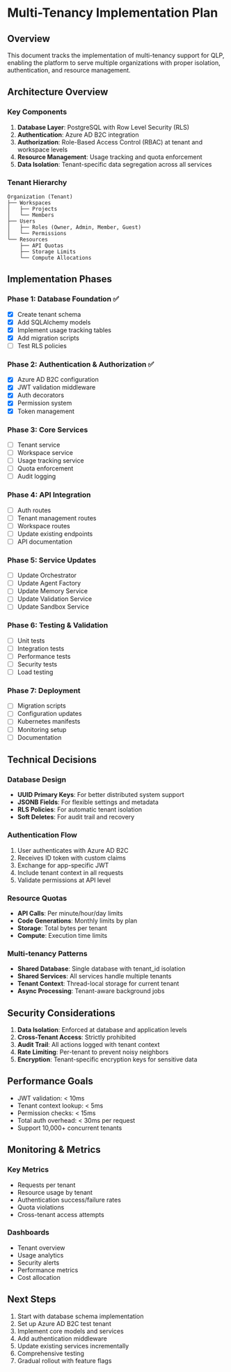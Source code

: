 # Multi-Tenancy Implementation Plan

## Overview
This document tracks the implementation of multi-tenancy support for QLP, enabling the platform to serve multiple organizations with proper isolation, authentication, and resource management.

## Architecture Overview

### Key Components
1. **Database Layer**: PostgreSQL with Row Level Security (RLS)
2. **Authentication**: Azure AD B2C integration
3. **Authorization**: Role-Based Access Control (RBAC) at tenant and workspace levels
4. **Resource Management**: Usage tracking and quota enforcement
5. **Data Isolation**: Tenant-specific data segregation across all services

### Tenant Hierarchy
```
Organization (Tenant)
├── Workspaces
│   ├── Projects
│   └── Members
├── Users
│   ├── Roles (Owner, Admin, Member, Guest)
│   └── Permissions
└── Resources
    ├── API Quotas
    ├── Storage Limits
    └── Compute Allocations
```

## Implementation Phases

### Phase 1: Database Foundation ✅
- [x] Create tenant schema
- [x] Add SQLAlchemy models
- [x] Implement usage tracking tables
- [x] Add migration scripts
- [ ] Test RLS policies

### Phase 2: Authentication & Authorization ✅
- [x] Azure AD B2C configuration
- [x] JWT validation middleware
- [x] Auth decorators
- [x] Permission system
- [x] Token management

### Phase 3: Core Services
- [ ] Tenant service
- [ ] Workspace service
- [ ] Usage tracking service
- [ ] Quota enforcement
- [ ] Audit logging

### Phase 4: API Integration
- [ ] Auth routes
- [ ] Tenant management routes
- [ ] Workspace routes
- [ ] Update existing endpoints
- [ ] API documentation

### Phase 5: Service Updates
- [ ] Update Orchestrator
- [ ] Update Agent Factory
- [ ] Update Memory Service
- [ ] Update Validation Service
- [ ] Update Sandbox Service

### Phase 6: Testing & Validation
- [ ] Unit tests
- [ ] Integration tests
- [ ] Performance tests
- [ ] Security tests
- [ ] Load testing

### Phase 7: Deployment
- [ ] Migration scripts
- [ ] Configuration updates
- [ ] Kubernetes manifests
- [ ] Monitoring setup
- [ ] Documentation

## Technical Decisions

### Database Design
- **UUID Primary Keys**: For better distributed system support
- **JSONB Fields**: For flexible settings and metadata
- **RLS Policies**: For automatic tenant isolation
- **Soft Deletes**: For audit trail and recovery

### Authentication Flow
1. User authenticates with Azure AD B2C
2. Receives ID token with custom claims
3. Exchange for app-specific JWT
4. Include tenant context in all requests
5. Validate permissions at API level

### Resource Quotas
- **API Calls**: Per minute/hour/day limits
- **Code Generations**: Monthly limits by plan
- **Storage**: Total bytes per tenant
- **Compute**: Execution time limits

### Multi-tenancy Patterns
- **Shared Database**: Single database with tenant_id isolation
- **Shared Services**: All services handle multiple tenants
- **Tenant Context**: Thread-local storage for current tenant
- **Async Processing**: Tenant-aware background jobs

## Security Considerations

1. **Data Isolation**: Enforced at database and application levels
2. **Cross-Tenant Access**: Strictly prohibited
3. **Audit Trail**: All actions logged with tenant context
4. **Rate Limiting**: Per-tenant to prevent noisy neighbors
5. **Encryption**: Tenant-specific encryption keys for sensitive data

## Performance Goals

- JWT validation: < 10ms
- Tenant context lookup: < 5ms
- Permission checks: < 15ms
- Total auth overhead: < 30ms per request
- Support 10,000+ concurrent tenants

## Monitoring & Metrics

### Key Metrics
- Requests per tenant
- Resource usage by tenant
- Authentication success/failure rates
- Quota violations
- Cross-tenant access attempts

### Dashboards
- Tenant overview
- Usage analytics
- Security alerts
- Performance metrics
- Cost allocation

## Next Steps

1. Start with database schema implementation
2. Set up Azure AD B2C test tenant
3. Implement core models and services
4. Add authentication middleware
5. Update existing services incrementally
6. Comprehensive testing
7. Gradual rollout with feature flags